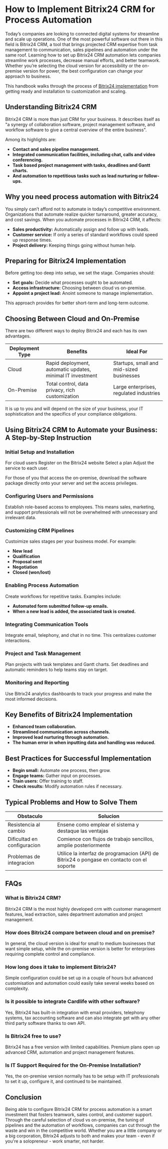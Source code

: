 # **How to Implement Bitrix24 CRM for Process Automation**

Today’s companies are looking to connected digital systems for streamline and scale up operations. One of the most powerful software out there in this field is Bitrix24 CRM, a tool that brings projected CRM expertise from task management to communication, sales pipelines and automation under the same roof. Learning how to set up Bitrix24 CRM automation lets companies streamline work processes, decrease manual efforts, and better teamwork. Whether you’re selecting the cloud version for accessibility or the on-premise version for power, the best configuration can change your approach to business.

This handbook walks through the process of [Bitrix24 implementation](https://alexv.pro/en/services/crm-implementation/bitrix24-crm/) from getting ready and installation to customization and scaling.

## **Understanding Bitrix24 CRM**

Bitrix24 CRM is more than just CRM for your business. It describes itself as "a synergy of collaboration software, project management software, and workflow software to give a central overview of the entire business".

Among its highlights are:

- **Contact and sales pipeline management.**
- **Integrated communication facilities, including chat, calls and video conferencing.**
- **Task based project management with tasks, deadlines and Gantt charts.**
- **And automation to repetitious tasks such as lead nurturing or follow-ups.**

## **Why you need process automation with Bitrix24**

You simply can’t afford not to automate in today’s competitive environment. Organizations that automate realize quicker turnaround, greater accuracy, and cost savings. When you automate processes in Bitrix24 CRM, it affects:

- **Sales productivity:** Automatically assign and follow up with leads.
- **Customer service:** If only a series of standard workflows could speed up response times.
- **Project delivery:** Keeping things going without human help.

## **Preparing for Bitrix24 Implementation**

Before getting too deep into setup, we set the stage. Companies should:

- **Set goals:** Decide what processes ought to be automated.
- **Access infrastructure:** Choosing between cloud vs on-premise.
- **Appoint a project lead:** Anoint someone to manage implementation.

This approach provides for better short-term and long-term outcome.

## **Choosing Between Cloud and On-Premise**

There are two different ways to deploy Bitrix24 and each has its own advantages.

| Deployment Type | Benefits | Ideal For |
| --- | --- | --- |
| Cloud | Rapid deployment, automatic updates, minimal IT investment | Startups, small and mid-sized businesses |
| On-Premise | Total control, data privacy, rich customization | Large enterprises, regulated industries |

It is up to you and will depend on the size of your business, your IT sophistication and the specifics of your compliance obligations.

## **Using Bitrix24 CRM to Automate your Business: A Step-by-Step Instruction**

### **Initial Setup and Installation**

For cloud users Register on the Bitrix24 website Select a plan Adjust the service to each user.

For those of you that access the on-premise, download the software package directly onto your server and set the access privileges.

### **Configuring Users and Permissions**

Establish role-based access to employees. This means sales, marketing, and support professionals will not be overwhelmed with unnecessary and irrelevant data.

### **Customizing CRM Pipelines**

Custoimize sales stages per your business model. For example:

- **New lead**
- **Qualification**
- **Proposal sent**
- **Negotiation**
- **Closed (won/lost)**

### **Enabling Process Automation**

Create workflows for repetitive tasks. Examples include:

- **Automated form submitted follow-up emails.**
- **When a new lead is added, the associated task is created.**

### **Integrating Communication Tools**

Integrate email, telephony, and chat in no time. This centralizes customer interactions.

### **Project and Task Management**

Plan projects with task templates and Gantt charts. Set deadlines and automatic reminders to help teams stay on target.

### **Monitoring and Reporting**

Use Bitrix24 analytics dashboards to track your progress and make the most informed decisions.

## **Key Benefits of Bitrix24 Implementation**

- **Enhanced team collaboration.**
- **Streamlined communication across channels.**
- **Improved lead nurturing through automation.**
- **The human error in when inputting data and handling was reduced.**

## **Best Practices for Successful Implementation**

- **Begin small:** Automate one process, then grow.
- **Engage teams:** Gather input on processes.
- **Train users:** Offer training to staff.
- **Check results:** Modify automation rules if necessary.

## **Typical Problems and How to Solve Them**

| Obstaculo | Solucion |
| --- | --- |
| Resistencia al cambio | Ensene como emplear el sistema y destaque las ventajas |
| Dificultad en configuracion | Comience con flujos de trabajo sencillos, amplie posteriormente |
| Problemas de integracion | Utilice la interfaz de programacion (API) de Bitrix24 o pongase en contacto con el soporte |

## **FAQs**

### **What is Bitrix24 CRM?**

Bitrix24 CRM is the most highly developed crm with customer management features, lead extraction, sales department automation and project management.

### **How does Bitrix24 compare between cloud and on premise?**

In general, the cloud version is ideal for small to medium businesses that want simple setup, while the on-premise version is better for enterprises requiring complete control and compliance.

### **How long does it take to implement Bitrix24?**

Simple configuration could be set up in a couple of hours but advanced customisation and automation could easily take several weeks based on complexity.

### **Is it possible to integrate Cardlife with other software?**

Yes, Bitrix24 has built-in integration with email providers, telephony systems, tax accounting software and can also integrate get with any other third party software thanks to own API.

### **Is Bitrix24 free to use?**

Bitrix24 has a free version with limited capabilities. Premium plans open up advanced CRM, automation and project management features.

### **Is IT Support Required for the On-Premise Installation?**

Yes, the on-premise version normally has to be setup with IT professionals to set it up, configure it, and continued to be maintained.

## **Conclusion**

Being able to configure Bitrix24 CRM for process automation is a smart investment that fosters teamwork, sales control, and customer support. Through the careful selection of cloud vs on-premise, the tuning of pipelines and the automation of workflows, companies can cut through the waste and win in the competitive world. Whether you are a little company or a big corporation, Bitrix24 adjusts to both and makes your team - even if you're a solopreneur - work smarter, not harder.
